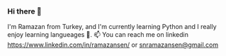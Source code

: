 ### Hi there 👋

I'm Ramazan from Turkey, and I'm currently learning Python and I really enjoy learning langueages 🌱. 📫 You can reach me on linkedin https://www.linkedin.com/in/ramazansen/ or snramazansen@gmail.com 

